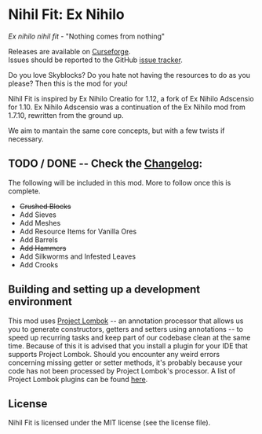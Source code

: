 # Nihil Fit: Ex Nihilo

*Ex nihilo nihil fit* - "Nothing comes from nothing"

Releases are available on [Curseforge](https://www.curseforge.com/minecraft/mc-mods/nihilfit).  
Issues should be reported to the GitHub [issue tracker](https://github.com/mcdli5/NihilFit/issues).

Do you love Skyblocks? Do you hate not having the resources to do as you please? Then this is the mod for you!

Nihil Fit is inspired by Ex Nihilo Creatio for 1.12, a fork of Ex Nihilo Adscensio for 1.10. Ex Nihilo Adscensio was
a continuation of the Ex Nihilo mod from 1.7.10, rewritten from the ground up.

We aim to mantain the same core concepts, but with a few twists if necessary.

## TODO / DONE -- Check the [Changelog](CHANGELOG.md):
The following will be included in this mod. More to follow once this is complete.
- ~~Crushed Blocks~~
- Add Sieves
- Add Meshes
- Add Resource Items for Vanilla Ores
- Add Barrels
- ~~Add Hammers~~
- Add Silkworms and Infested Leaves
- Add Crooks

## Building and setting up a development environment
This mod uses [Project Lombok](http://projectlombok.org/) -- an annotation processor that allows us you to generate
constructors, getters and setters using annotations -- to speed up recurring tasks and keep part of our codebase clean
at the same time. Because of this it is advised that you install a plugin for your IDE that supports Project Lombok.
Should you encounter any weird errors concerning missing getter or setter methods, it's probably because your code has
not been processed by Project Lombok's processor. A list of Project Lombok plugins can be found
[here](http://projectlombok.org/download.html).

## License
Nihil Fit is licensed under the MIT license (see the license file).
